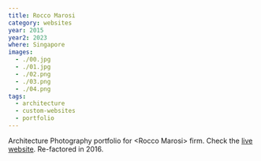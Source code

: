 ```yaml
---
title: Rocco Marosi
category: websites
year: 2015
year2: 2023
where: Singapore
images:
  - ./00.jpg
  - ./01.jpg
  - ./02.png
  - ./03.png
  - ./04.png
tags:
  - architecture
  - custom-websites
  - portfolio
---
```


Architecture Photography portfolio for &lt;Rocco Marosi&gt; firm.
Check the [live website](https://roccomarosi.com?source=rokma.com).
Re-factored in 2016.
